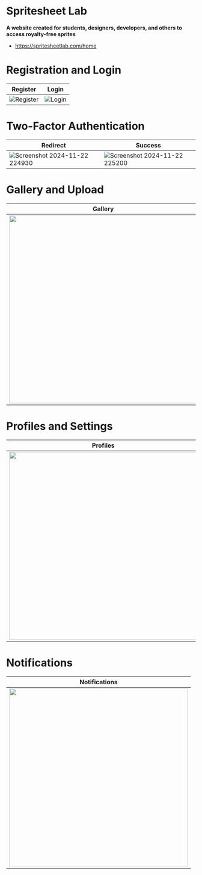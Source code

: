 # Spritesheet Lab
<b>A website created for students, designers, developers, and others to access royalty-free sprites</b>
- <a href="https://spritesheetlab.com/home">https://spritesheetlab.com/home</a>

# Registration and Login
| Register | Login |
|----------|-------|
| ![Register](https://github.com/user-attachments/assets/26aeb91a-c933-4304-b84f-d6b2ba37478c) | ![Login](https://github.com/user-attachments/assets/cadce2b6-18e8-4979-a223-60f40d1ed2bd) |

# Two-Factor Authentication
| Redirect | Success |
|----------|-------|
| ![Screenshot 2024-11-22 224930](https://github.com/user-attachments/assets/2b960897-82af-42ab-a256-b7d3b76d06b2) | ![Screenshot 2024-11-22 225200](https://github.com/user-attachments/assets/2f50ca13-e9bd-4942-8c21-e815eb781925) |

# Gallery and Upload
| Gallery | Upload |
|----------|-------|
| <img src="https://github.com/user-attachments/assets/b588b1d5-c33b-4cff-a4c5-84a855b708b1" width="500"></img> | <img src="https://github.com/user-attachments/assets/474e0fbb-7957-43c1-9716-9fef6c9066f8" width="500"></img> |

# Profiles and Settings
| Profiles | Settings |
|----------|-------|
| <img src="https://github.com/user-attachments/assets/e2bac6f2-9ad5-4913-a6ed-a326d20158df" width="500"><img> | <img src="https://github.com/user-attachments/assets/280c466c-3f1e-441f-bdf3-f0bb8b481584" width="500"></img> |

# Notifications
| Notifications |
|------------------|
| <img src="https://github.com/user-attachments/assets/9e7eb9c4-abac-4e30-a46d-e9290923dbce" width="475"></img> |


